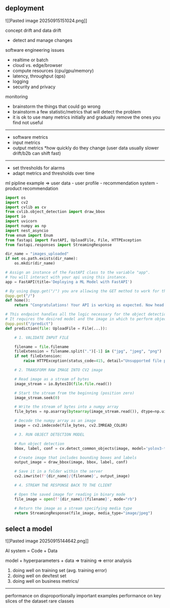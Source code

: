 ## deployment

![[Pasted image 20250915151024.png]]

concept drift and data drift
* detect and manage changes

software engineering issues
* realtime or batch
* cloud vs. edge/browser
* compute resources (cpu/gpu/memory)
* latency, throughput (qps)
* logging
* security and privacy

monitoring
* brainstorm the things that could go wrong
* brainstorm a few statistic/metrics that will detect the problem
* it is ok to use many metrics initially and gradually remove the ones you find not useful
___
* software metrics
* input metrics
* output metrics
*how quickly do they change (user data usually slower drift/b2b can shift fast)
___
* set thresholds for alarms
* adapt metrics and thresholds over time

ml pipline
example => user data - user profile - recommendation system - product recommendation


```python
import os
import cv2
import cvlib as cv
from cvlib.object_detection import draw_bbox
import io
import uvicorn
import numpy as np
import nest_asyncio
from enum import Enum
from fastapi import FastAPI, UploadFile, File, HTTPException
from fastapi.responses import StreamingResponse

dir_name = "images_uploaded"
if not os.path.exists(dir_name):
    os.mkdir(dir_name)

# Assign an instance of the FastAPI class to the variable "app".
# You will interact with your api using this instance.
app = FastAPI(title='Deploying a ML Model with FastAPI')

# By using @app.get("/") you are allowing the GET method to work for the / endpoint.
@app.get("/")
def home():
    return "Congratulations! Your API is working as expected. Now head over to <your_server>/docs"

# This endpoint handles all the logic necessary for the object detection to work.
# It requires the desired model and the image in which to perform object detection.
@app.post("/predict")
def prediction(file: UploadFile = File(...)):

    # 1. VALIDATE INPUT FILE

    filename = file.filename
    fileExtension = filename.split(".")[-1] in ("jpg", "jpeg", "png")
    if not fileExtension:
        raise HTTPException(status_code=415, detail="Unsupported file provided.")

    # 2. TRANSFORM RAW IMAGE INTO CV2 image

    # Read image as a stream of bytes
    image_stream = io.BytesIO(file.file.read())

    # Start the stream from the beginning (position zero)
    image_stream.seek(0)

    # Write the stream of bytes into a numpy array
    file_bytes = np.asarray(bytearray(image_stream.read()), dtype=np.uint8)

    # Decode the numpy array as an image
    image = cv2.imdecode(file_bytes, cv2.IMREAD_COLOR)

    # 3. RUN OBJECT DETECTION MODEL

    # Run object detection
    bbox, label, conf = cv.detect_common_objects(image, model='yolov3-tiny')

    # Create image that includes bounding boxes and labels
    output_image = draw_bbox(image, bbox, label, conf)

    # Save it in a folder within the server
    cv2.imwrite(f'{dir_name}/{filename}', output_image)

    # 4. STREAM THE RESPONSE BACK TO THE CLIENT

    # Open the saved image for reading in binary mode
    file_image = open(f'{dir_name}/{filename}', mode="rb")

    # Return the image as a stream specifying media type
    return StreamingResponse(file_image, media_type="image/jpeg")
```

## select a model

![[Pasted image 20250915144642.png]]

AI system = Code + Data

model + hyperparameters + data => training => error analysis

1. doing well on training set (avg. training error)
2. doing well on dev/test set
3. doing well on business metrics/

___

performance on disproportionally important examples
performance on key slices of the dataset
rare classes
